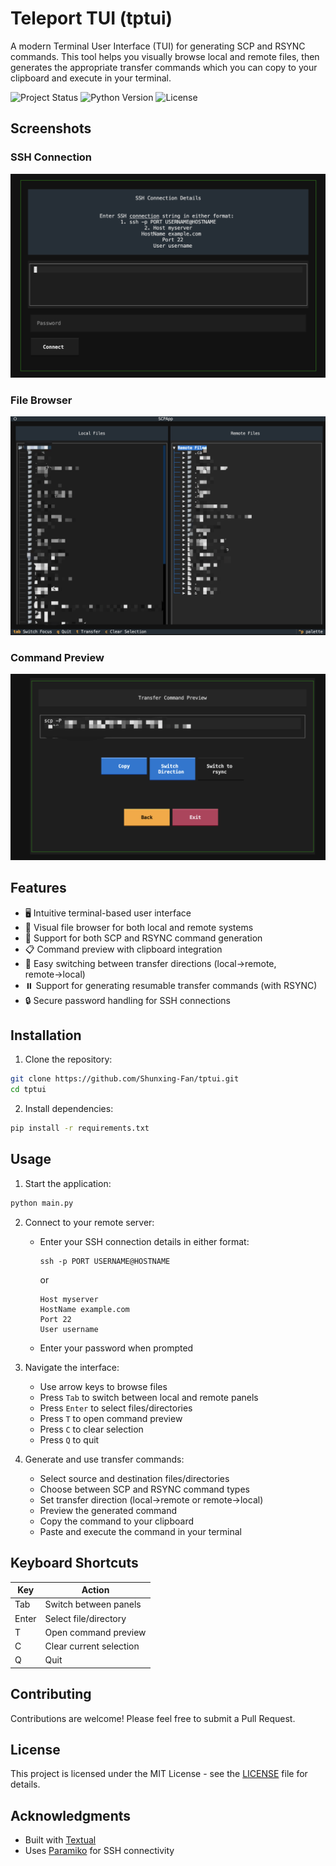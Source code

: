 # Teleport TUI (tptui)

A modern Terminal User Interface (TUI) for generating SCP and RSYNC commands. This tool helps you visually browse local and remote files, then generates the appropriate transfer commands which you can copy to your clipboard and execute in your terminal.

![Project Status](https://img.shields.io/badge/status-stable-green)
![Python Version](https://img.shields.io/badge/python-3.7%2B-blue)
![License](https://img.shields.io/badge/license-MIT-blue)

## Screenshots

### SSH Connection
![Login Screen](images/login.png)

### File Browser
![File Browser](images/file_browser.png)

### Command Preview
![Command Preview](images/command_preview.png)

## Features

- 🖥️ Intuitive terminal-based user interface
- 📂 Visual file browser for both local and remote systems
- 🔄 Support for both SCP and RSYNC command generation
- 📋 Command preview with clipboard integration
- 🔀 Easy switching between transfer directions (local→remote, remote→local)
- ⏸️ Support for generating resumable transfer commands (with RSYNC)
- 🔒 Secure password handling for SSH connections

## Installation

1. Clone the repository:
```bash
git clone https://github.com/Shunxing-Fan/tptui.git
cd tptui
```

2. Install dependencies:
```bash
pip install -r requirements.txt
```

## Usage

1. Start the application:
```bash
python main.py
```

2. Connect to your remote server:
   - Enter your SSH connection details in either format:
     ```
     ssh -p PORT USERNAME@HOSTNAME
     ```
     or
     ```
     Host myserver
     HostName example.com
     Port 22
     User username
     ```
   - Enter your password when prompted

3. Navigate the interface:
   - Use arrow keys to browse files
   - Press `Tab` to switch between local and remote panels
   - Press `Enter` to select files/directories
   - Press `T` to open command preview
   - Press `C` to clear selection
   - Press `Q` to quit

4. Generate and use transfer commands:
   - Select source and destination files/directories
   - Choose between SCP and RSYNC command types
   - Set transfer direction (local→remote or remote→local)
   - Preview the generated command
   - Copy the command to your clipboard
   - Paste and execute the command in your terminal

## Keyboard Shortcuts

| Key   | Action                    |
|-------|---------------------------|
| Tab   | Switch between panels     |
| Enter | Select file/directory     |
| T     | Open command preview      |
| C     | Clear current selection   |
| Q     | Quit                     |

## Contributing

Contributions are welcome! Please feel free to submit a Pull Request.

## License

This project is licensed under the MIT License - see the [LICENSE](LICENSE) file for details.

## Acknowledgments

- Built with [Textual](https://github.com/Textualize/textual)
- Uses [Paramiko](https://github.com/paramiko/paramiko) for SSH connectivity 
